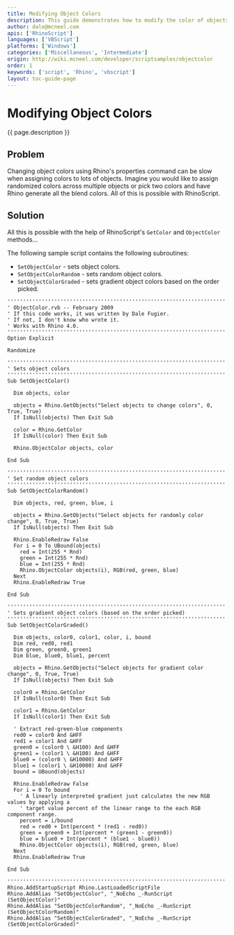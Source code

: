 ```yaml
---
title: Modifying Object Colors
description: This guide demonstrates how to modify the color of objects using RhinoScript.
author: dale@mcneel.com
apis: ['RhinoScript']
languages: ['VBScript']
platforms: ['Windows']
categories: ['Miscellaneous', 'Intermediate']
origin: http://wiki.mcneel.com/developer/scriptsamples/objectcolor
order: 1
keywords: ['script', 'Rhino', 'vbscript']
layout: toc-guide-page
---
```


# Modifying Object Colors

{{ page.description }}

## Problem

Changing object colors using Rhino's properties command can be slow when assigning colors to lots of objects.  Imagine you would like to assign randomized colors across multiple objects or pick two colors and have Rhino generate all the blend colors.  All of this is possible with RhinoScript.

## Solution

All this is possible with the help of RhinoScript's `GetColor` and `ObjectColor` methods...

The following sample script contains the following subroutines:

- `SetObjectColor` - sets object colors.
- `SetObjectColorRandom` - sets random object colors.
- `SetObjectColorGraded` - sets gradient object colors based on the order picked.

```vbnet
'''''''''''''''''''''''''''''''''''''''''''''''''''''''''''''''''''''''''''''
' ObjectColor.rvb -- February 2009
' If this code works, it was written by Dale Fugier.
' If not, I don't know who wrote it.
' Works with Rhino 4.0.
'''''''''''''''''''''''''''''''''''''''''''''''''''''''''''''''''''''''''''''
Option Explicit

Randomize

'''''''''''''''''''''''''''''''''''''''''''''''''''''''''''''''''''''''''''''
' Sets object colors  
'''''''''''''''''''''''''''''''''''''''''''''''''''''''''''''''''''''''''''''
Sub SetObjectColor()

  Dim objects, color

  objects = Rhino.GetObjects("Select objects to change colors", 0, True, True)
  If IsNull(objects) Then Exit Sub

  color = Rhino.GetColor
  If IsNull(color) Then Exit Sub

  Rhino.ObjectColor objects, color

End Sub

'''''''''''''''''''''''''''''''''''''''''''''''''''''''''''''''''''''''''''''
' Set random object colors
'''''''''''''''''''''''''''''''''''''''''''''''''''''''''''''''''''''''''''''
Sub SetObjectColorRandom()

  Dim objects, red, green, blue, i

  objects = Rhino.GetObjects("Select objects for randomly color change", 0, True, True)
  If IsNull(objects) Then Exit Sub

  Rhino.EnableRedraw False
  For i = 0 To UBound(objects)
    red = Int(255 * Rnd)
    green = Int(255 * Rnd)
    blue = Int(255 * Rnd)  
    Rhino.ObjectColor objects(i), RGB(red, green, blue)
  Next
  Rhino.EnableRedraw True

End Sub

'''''''''''''''''''''''''''''''''''''''''''''''''''''''''''''''''''''''''''''
' Sets gradient object colors (based on the order picked)
'''''''''''''''''''''''''''''''''''''''''''''''''''''''''''''''''''''''''''''
Sub SetObjectColorGraded()

  Dim objects, color0, color1, color, i, bound
  Dim red, red0, red1
  Dim green, green0, green1
  Dim blue, blue0, blue1, percent

  objects = Rhino.GetObjects("Select objects for gradient color change", 0, True, True)
  If IsNull(objects) Then Exit Sub

  color0 = Rhino.GetColor
  If IsNull(color0) Then Exit Sub

  color1 = Rhino.GetColor
  If IsNull(color1) Then Exit Sub

  ' Extract red-green-blue components
  red0 = color0 And &HFF
  red1 = color1 And &HFF
  green0 = (color0 \ &H100) And &HFF
  green1 = (color1 \ &H100) And &HFF
  blue0 = (color0 \ &H10000) And &HFF
  blue1 = (color1 \ &H10000) And &HFF
  bound = UBound(objects)

  Rhino.EnableRedraw False
  For i = 0 To bound
    ' A linearly interpreted gradient just calculates the new RGB values by applying a
    ' target value percent of the linear range to the each RGB component range.
    percent = i/bound
    red = red0 + Int(percent * (red1 - red0))
    green = green0 + Int(percent * (green1 - green0))
    blue = blue0 + Int(percent * (blue1 - blue0))    
    Rhino.ObjectColor objects(i), RGB(red, green, blue)
  Next
  Rhino.EnableRedraw True

End Sub

'''''''''''''''''''''''''''''''''''''''''''''''''''''''''''''''''''''''''''''
Rhino.AddStartupScript Rhino.LastLoadedScriptFile
Rhino.AddAlias "SetObjectColor", "_NoEcho _-RunScript (SetObjectColor)"
Rhino.AddAlias "SetObjectColorRandom", "_NoEcho _-RunScript (SetObjectColorRandom)"
Rhino.AddAlias "SetObjectColorGraded", "_NoEcho _-RunScript (SetObjectColorGraded)"
```
